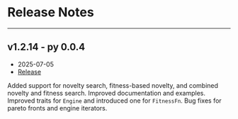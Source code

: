 # Release Notes

---

## v1.2.14 - py 0.0.4

-  2025-07-05
-  [Release](https://github.com/pkalivas/radiate/releases/tag/v1.2.14)

Added support for novelty search, fitness-based novelty, and combined novelty and fitness search. Improved documentation and examples. Improved traits for `Engine` and introduced one for `FitnessFn`. Bug fixes for pareto fronts and engine iterators.
